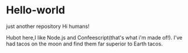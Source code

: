 # Hello-world
just another repository
 Hi humans!
 
 Hubot here,I like Node.js and Confeescript(that's what i'm made of!).
 I've had tacos on the moon and find them far superior to Earth tacos.
